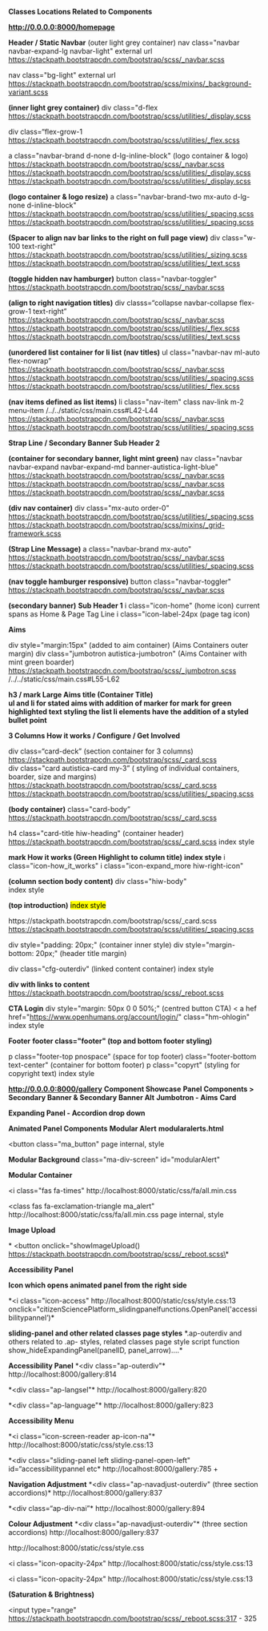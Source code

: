 **Classes Locations Related to Components**

**http://0.0.0.0:8000/homepage**

**Header / Static Navbar**
(outer light grey container)
nav class="navbar navbar-expand-lg navbar-light" 
external url  https://stackpath.bootstrapcdn.com/bootstrap/scss/_navbar.scss

nav class="bg-light" 
external url https://stackpath.bootstrapcdn.com/bootstrap/scss/mixins/_background-variant.scss

**(inner light grey container)**
div class="d-flex 
https://stackpath.bootstrapcdn.com/bootstrap/scss/utilities/_display.scss

div class=“flex-grow-1 
https://stackpath.bootstrapcdn.com/bootstrap/scss/utilities/_flex.scss

a class="navbar-brand d-none d-lg-inline-block" (logo container & logo)
https://stackpath.bootstrapcdn.com/bootstrap/scss/_navbar.scss
https://stackpath.bootstrapcdn.com/bootstrap/scss/utilities/_display.scss
https://stackpath.bootstrapcdn.com/bootstrap/scss/utilities/_display.scss

**(logo container & logo resize)**
a class="navbar-brand-two mx-auto d-lg-none d-inline-block" 
https://stackpath.bootstrapcdn.com/bootstrap/scss/utilities/_spacing.scss
https://stackpath.bootstrapcdn.com/bootstrap/scss/utilities/_spacing.scss

**(Spacer to align nav bar links to the right on full page view)**
div class="w-100 text-right" 
https://stackpath.bootstrapcdn.com/bootstrap/scss/utilities/_sizing.scss
https://stackpath.bootstrapcdn.com/bootstrap/scss/utilities/_text.scss

**(toggle hidden nav hamburger)**
button class="navbar-toggler" 
https://stackpath.bootstrapcdn.com/bootstrap/scss/_navbar.scss

**(align to right navigation titles)**
div classs=“collapse navbar-collapse flex-grow-1 text-right” 
https://stackpath.bootstrapcdn.com/bootstrap/scss/_navbar.scss
https://stackpath.bootstrapcdn.com/bootstrap/scss/utilities/_flex.scss
https://stackpath.bootstrapcdn.com/bootstrap/scss/utilities/_text.scss

**(unordered list container for li list (nav titles)** 
ul class="navbar-nav ml-auto flex-nowrap” 
https://stackpath.bootstrapcdn.com/bootstrap/scss/_navbar.scss
https://stackpath.bootstrapcdn.com/bootstrap/scss/utilities/_spacing.scss
https://stackpath.bootstrapcdn.com/bootstrap/scss/utilities/_flex.scss

**(nav items defined as list items)**
li class="nav-item" 
class nav-link m-2 menu-item 
/../../static/css/main.css#L42-L44
https://stackpath.bootstrapcdn.com/bootstrap/scss/_navbar.scss
https://stackpath.bootstrapcdn.com/bootstrap/scss/utilities/_spacing.scss


**Strap Line / Secondary Banner Sub Header 2** 

**(container for secondary banner, light mint green)**
nav class="navbar navbar-expand navbar-expand-md banner-autistica-light-blue" 
https://stackpath.bootstrapcdn.com/bootstrap/scss/_navbar.scss
https://stackpath.bootstrapcdn.com/bootstrap/scss/_navbar.scss
https://stackpath.bootstrapcdn.com/bootstrap/scss/_navbar.scss


**(div nav container)**
div class="mx-auto order-0" 
https://stackpath.bootstrapcdn.com/bootstrap/scss/utilities/_spacing.scss
https://stackpath.bootstrapcdn.com/bootstrap/scss/mixins/_grid-framework.scss

**(Strap Line Message)**
a class="navbar-brand mx-auto" 
https://stackpath.bootstrapcdn.com/bootstrap/scss/_navbar.scss
https://stackpath.bootstrapcdn.com/bootstrap/scss/utilities/_spacing.scss

**(nav toggle hamburger responsive)**
button class="navbar-toggler" 
https://stackpath.bootstrapcdn.com/bootstrap/scss/_navbar.scss  

**(secondary banner)**
**Sub Header 1** 
i class="icon-home" (home icon)
current spans as Home & Page Tag Line
i class="icon-label-24px (page tag icon)

**Aims** 

div style="margin:15px" (added to aim container) (Aims Containers outer margin)
div class="jumbotron autistica-jumbotron" (Aims Container with mint green boarder)
https://stackpath.bootstrapcdn.com/bootstrap/scss/_jumbotron.scss
/../../static/css/main.css#L55-L62

**h3 / mark Large Aims title (Container Title)**  
**ul and li for stated aims with addition of marker for mark for green highlighted text styling the list li elements have the addition of a styled bullet point**

**3 Columns How it works / Configure / Get Involved**

div class=“card-deck” (section container for 3 columns)
https://stackpath.bootstrapcdn.com/bootstrap/scss/_card.scss
<br>
div class="card autistica-card my-3”  ( styling of individual containers, boarder, size and margins)
https://stackpath.bootstrapcdn.com/bootstrap/scss/_card.scss
https://stackpath.bootstrapcdn.com/bootstrap/scss/utilities/_spacing.scss


**(body container)**
class="card-body” 
https://stackpath.bootstrapcdn.com/bootstrap/scss/_card.scss

h4 class="card-title hiw-heading" (container header)
https://stackpath.bootstrapcdn.com/bootstrap/scss/_card.scss
index style

**mark How it works</mark> (Green Highlight to column title)**
**index style**
i class="icon-how_it_works"
i class="icon-expand_more hiw-right-icon"

**(column section body content)**
div class="hiw-body"   
index style

**(top introduction)**
<mark> 
index style
<p class="card-text”> 

**(paragraph spacing between top introduction paragraph and list)**
**ul and li (styled bullet pointed listed green highlighted)**

**Columns 2 & 3** 
div class="card autistica-card my-3" (inner and outer container stying)
https://stackpath.bootstrapcdn.com/bootstrap/scss/_card.scss
https://stackpath.bootstrapcdn.com/bootstrap/scss/utilities/_spacing.scss

div style="padding: 20px;" (container inner style)
div style="margin-bottom: 20px;" (header title margin)

div class="cfg-outerdiv" (linked content container)
index style

**div with links to content**
<a hrefs style> 
https://stackpath.bootstrapcdn.com/bootstrap/scss/_reboot.scss


**CTA Login** 
div style="margin: 50px 0 0 50%;" (centred button CTA)
< a hef href="https://www.openhumans.org/account/login/" class="hm-ohlogin"
index style

**Footer** 
**footer class="footer" (top and bottom footer styling)**

p class="footer-top pnospace" (space for top footer)
class="footer-bottom text-center" (container for bottom footer)
p class="copyrt" (styling for copyright text)
index style

**http://0.0.0.0:8000/gallery**
**Component Showcase**
**Panel Components > Secondary Banner & Secondary Banner Alt**
**Jumbotron - Aims**
**Card**
<div class="card-body"
https://stackpath.bootstrapcdn.com/bootstrap/scss/_card.scss

<h4 class="card-title hiw-heading"
https://stackpath.bootstrapcdn.com/bootstrap/scss/_card.scss
http://localhost:8000/gallery page internal, style 

<div class="hiw-body"
http://localhost:8000/gallery  page internal, style 


**Expanding Panel - Accordion drop down**
<div class="ap-navadjust-outerdiv"
page internal, style

<div class="ap-navadjust-expand"
page internal, style

**Animated Panel Components** 
**Modular Alert**
**modularalerts.html**

<button class="ma_button"
page internal, style

**Modular Background**
class="ma-div-screen"
id="modularAlert"

**Modular Container**
<div class="ma-divts"
page internal, style

<i class="fas fa-times" 
http://localhost:8000/static/css/fa/all.min.css

<class fas fa-exclamation-triangle ma_alert"
http://localhost:8000/static/css/fa/all.min.css
page internal, style

<div class="ma_timeout"
page internal, style

<div class="ma_to_text"
page internal, style

**Image Upload**
<div class ui-master-div 
page internal, style

\*
<button onclick="showImageUpload()
https://stackpath.bootstrapcdn.com/bootstrap/scss/_reboot.scss\*


**Accessibility Panel** 

**Icon which opens animated panel from the right side** 

\*<i class="icon-access"
http://localhost:8000/static/css/style.css:13
onclick="citizenSciencePlatform_slidingpanelfunctions.OpenPanel('accessibilitypannel’)\*


**sliding-panel and other related classes page styles**
\*.ap-outerdiv and others related to .ap- styles, related classes page style
script function show_hideExpandingPanel(panelID, panel_arrow)….\* 


**Accessibility Panel**
\*<div class="ap-outerdiv"\*
http://localhost:8000/gallery:814

\*<div class="ap-langsel"\*
http://localhost:8000/gallery:820

\*<div class="ap-language"\*
http://localhost:8000/gallery:823


**Accessibility Menu**

\*<i class="icon-screen-reader ap-icon-na"\*
http://localhost:8000/static/css/style.css:13

\*<div class="sliding-panel left sliding-panel-open-left" id=“accessibilitypannel etc\*
http://localhost:8000/gallery:785 + 

**Navigation Adjustment**
\*<div class="ap-navadjust-outerdiv" (three section accordions)\*
http://localhost:8000/gallery:837

\*<div class=“ap-div-nai”\*
http://localhost:8000/gallery:894


**Colour Adjustment** 
\*<div class="ap-navadjust-outerdiv"\* (three section accordions)
http://localhost:8000/gallery:837

<i class="ap-arrow-right icon-expand_more" id="arrow_expandingpanel_ca" onclick="show_hideExpandingPanel('coladjust', 'arrow_expandingpanel_ca')"></i>
http://localhost:8000/static/css/style.css

<div class="ap-navadjust-expand" id="coladjust"
http://localhost:8000/gallery:850

<div class="ap-div-cc"
http://localhost:8000/gallery:932

<div class="ap-icon-col"
http://localhost:8000/gallery:936

<i class="icon-opacity-24px"
http://localhost:8000/static/css/style.css:13

<div class="ap-cc-text"
http://localhost:8000/gallery:940

<div class="ap-div-col"
http://localhost:8000/gallery:943

<div class="ap-box-cc"
http://localhost:8000/gallery:948

<div class="ap-icon-col-big"
http://localhost:8000/gallery:955

<i class="icon-opacity-24px"
http://localhost:8000/static/css/style.css:13

<div class="ap-box-cc-text"
http://localhost:8000/gallery:959

<div class="ap-div-sc"
http://localhost:8000/gallery:972

<div class="ap-sc-circle"
http://localhost:8000/gallery:963

<div class="ap-sc-text"
http://localhost:8000/gallery:975

<div class="ap-div-tabs"
http://localhost:8000/gallery:978

<div class="ap-tab-bground"
http://localhost:8000/gallery:983

<div class="ap-tab-other"
http://localhost:8000/gallery:990

**(Saturation & Brightness)**
<div class="ap-hslcolorpicker"
http://localhost:8000/gallery:1005

<input type="range" 
https://stackpath.bootstrapcdn.com/bootstrap/scss/_reboot.scss:317 - 325

<script var hslSlider, var saturationSlider, var brightnessSlider
<i class=“icon-reset-colour ap-icon-rc
http://localhost:8000/gallery:1039

<div class="ap-bpcpp"
http://localhost:8000/gallery:1043

<div ap-col-circles
http://localhost:8000/gallery:1047

**(Container for three Contrast containers)**
<div class="ap-div-contrast"
http://localhost:8000/gallery:1085

<div class="ap-contrast-box"
http://localhost:8000/gallery:1089

<div class="ap-icon-contrast
http://localhost:8000/gallery:1097

<div class="ap-bottom-slider"
http://localhost:8000/gallery:1101

<div class="ap-bottom-slider-left"
http://localhost:8000/gallery:1115

<i class="icon-add_circle-24px
http://localhost:8000/static/css/style.css:13

**(- & + Contrast Slider)**
script var Slider

**(Content Adjustment)** 
**accessibilitypanel.html** 
with PanelID="accessibilitypannel" Direction="left"

<div class="ap-navadjust-outerdiv"
http://localhost:8000/gallery:837

<div class="ap-fs-box"
http://localhost:8000/gallery:1283

<i class="icon-font-sizing"
http://localhost:8000/static/css/style.css:13

<div class="ap-flw-outerdiv"
http://localhost:8000/gallery:1295

<div class="ap-fs-button"
http://localhost:8000/gallery:1300

<div class="ap-lws-button"
http://localhost:8000/gallery:1311

<div class="ap-icon-lum"
http://localhost:8000/gallery:1320

<i class="icon-luminance"
http://localhost:8000/static/css/style.css:13


**(3 High Contrasts 1&2 / Low Luminance Text)**
<div class ap-lum-outerdiv
http://localhost:8000/gallery:1323

<div class="ap-hcl"
http://localhost:8000/gallery:1328

<div class="ap-hc3-desc"
http://localhost:8000/gallery:1345

<div class="ap-hcl-title"
http://localhost:8000/gallery:1354

<i class="ap-arrow-right icon-expand_more"
http://localhost:8000/static/css/style.css:13

<div class="ap-navadjust-expand"
http://localhost:8000/gallery:850

<div class="ap-hcl"
http://localhost:8000/gallery:1328

<div class="ap-hc4-desc"
http://localhost:8000/gallery:1350

**(Low Luminance 2)**
<div class="ap-hcl-title"
http://localhost:8000/gallery:1354

**(Magnifier)**
<div class="ap-mag-box"
http://localhost:8000/gallery:1363

**(Close Function)**
<i class="icon-close sp-icon-close"
onclick="citizenSciencePlatform_slidingpanelfunctions.ClosePanel('accessibilitypannel')"
http://localhost:8000/static/css/style.css:13
http://localhost:8000/gallery:808

**Navigation Components**
Header as inserted home page 
Navigation as inserted home page 
Footer Top & Bottom as inserted home page 
Newsletter Cards as inserted home page and newsletterCards.html

**User Journey Stepped Control**
load userJourney
<form id="stepper” method="POST"
<link rel="stylesheet" href="https://stackpath.bootstrapcdn.com/bootstrap/4.4.1/css/bootstrap.min.css" integrity="sha384-Vkoo8x4CGsO3+Hhxv8T/Q5PaXtkKtu6ug5TOeNV6gBiFeWPGFN9MuhOf23Q9Ifjh"

<div class="step"
http://localhost:8000/gallery:1824

**(Next Button)**
<button type="submit" form="stepper" value="Submit"Next</button
https://stackpath.bootstrapcdn.com/bootstrap/4.4.1/css/bootstrap.min.css


**Newsletter Signup** 
**(Newsletter Subscribe)**
**newsletterSignup.html**
<div class="card-body"
<link rel="stylesheet" href="https://stackpath.bootstrapcdn.com/bootstrap/4.4.1/css/bootstrap.min.css" integrity="sha384-Vkoo8x4CGsO3+Hhxv8T/Q5PaXtkKtu6ug5TOeNV6gBiFeWPGFN9MuhOf23Q9Ifjh" crossorigin="anonymous">

<h4 class="card-title
<link rel="stylesheet" href="https://stackpath.bootstrapcdn.com/bootstrap/4.4.1/css/bootstrap.min.css" integrity="sha384-Vkoo8x4CGsO3+Hhxv8T/Q5PaXtkKtu6ug5TOeNV6gBiFeWPGFN9MuhOf23Q9Ifjh" crossorigin="anonymous">

<h6 class="card-subtitle mb-2 text-muted"
https://stackpath.bootstrapcdn.com/bootstrap/4.4.1/css/bootstrap.min.css

form 
https://stackpath.bootstrapcdn.com/bootstrap/4.4.1/css/bootstrap.min.css

<div class="col-auto"
https://stackpath.bootstrapcdn.com/bootstrap/4.4.1/css/bootstrap.min.css
https://stackpath.bootstrapcdn.com/bootstrap/4.4.1/css/bootstrap.min.css


**Name Input** 
label class="sr-only" for="inlineFormInput"
https://stackpath.bootstrapcdn.com/bootstrap/4.4.1/css/bootstrap.min.css

<input type="text" class="form-control mb-2" id="inlineFormInput" placeholder="John Doe">
https://stackpath.bootstrapcdn.com/bootstrap/4.4.1/css/bootstrap.min.css


<div class="col-auto"
https://stackpath.bootstrapcdn.com/bootstrap/4.4.1/css/bootstrap.min.css
<button type="submit" class="btn btn-primary mb-2">Subscribe</button>
https://stackpath.bootstrapcdn.com/bootstrap/4.4.1/css/bootstrap.min.css

<div class="card-footer text-success"
http://localhost:8000/gallery:1946


**Language Selector**
<div class="dropdown"
https://stackpath.bootstrapcdn.com/bootstrap/4.4.1/css/bootstrap.min.css

<a class=btn btn-autisica dropdown-toggle
https://stackpath.bootstrapcdn.com/bootstrap/4.4.1/css/bootstrap.min.css
http://localhost:8000/gallery:1997
https://stackpath.bootstrapcdn.com/bootstrap/4.4.1/css/bootstrap.min.css

<div class="dropdown-menu"
https://stackpath.bootstrapcdn.com/bootstrap/4.4.1/css/bootstrap.min.css

<a class="dropdown-item"
https://stackpath.bootstrapcdn.com/bootstrap/4.4.1/css/bootstrap.min.css

**Defined Profile**
**(outer container)**
<div class="dp-outerdiv"
http://localhost:8000/gallery:2058

**(inner container)**
<div class="dp-questions"
http://localhost:8000/gallery:2064

<div class="dp-question-text"
http://localhost:8000/gallery:2070

**Label title, duplicated three times for profile questions**
class="dp-yesnotext"
http://localhost:8000/gallery:2082

**Input** 
https://stackpath.bootstrapcdn.com/bootstrap/4.4.1/css/bootstrap.min.css

**Submit Button**
<div class="dp-submit"
http://localhost:8000/gallery:2073


**User Experience Form** 
**Where (location)**
<div class="uef-top-box"
http://localhost:8000/gallery:2247

Fixes
td.uef-top-text {
    border: none;
}

uef-td-input {
    padding-right: 0px;
}

td, th {
    border: none;
}
http://localhost:8000/gallery:2750

.uef-outer-div {
    border-radius: 0px 0px 10px 10px;
    border-width: 2px;
    border-style: solid;
    border-color: var(--autistica-mint-green);
    padding-bottom: 0px;
}
http://localhost:8000/gallery:2257

.uef-td-ip {
    width: 100%;
    border: none;
    border-radius: 0px 0px 5px 0px;
}
http://localhost:8000/gallery:2295

uef-td-txarea {
    width: 100%;
    height: 100%;
    resize: none;
    border: none;
    border-radius: 0px 0px 5px 0px;
}
http://localhost:8000/gallery:2241

<div class="uef-top-box"
http://localhost:8000/gallery:2247

<td class="uef-top-text"
http://localhost:8000/gallery:2252

<span class="uef-span-buttons"
http://localhost:8000/gallery:2300
<span class="uef-buttontemp"><u>Templates</u></span>
http://localhost:8000/gallery:2189

<span class="uef-buttontemp"><i class="fas fa-save"></i><u>Save</u></span>
http://localhost:8000/gallery:2189

<i class="fas fa-save"
http://localhost:8000/static/css/fa/all.min.css:5

<i class="uef-buttontemp"
http://localhost:8000/gallery:2189

<i class="fas fa-trash"
http://localhost:8000/static/css/fa/all.min.css:5

<div class="uef-outer-div"
<table class="uef-table"

tbody
tr class="uef-tr1-nb"
http://localhost:8000/gallery:2276

**(what)**
td class="uef-td-wh uef-td-what"
http://localhost:8000/gallery:2284

**(input)**
td class="uef-td-input"
http://localhost:8000/gallery:2236

<textarea class="uef-td-txarea" placeholder="Your experience can be entered here..."></textarea>
http://localhost:8000/gallery:2239


**Different**
<div class="uef-top-box"
http://localhost:8000/gallery:2247

td class="uef-top-text"
http://localhost:8000/gallery:2252

<div class="uef-outer-div"
http://localhost:8000/gallery:2257

table class="uef-table"
http://localhost:8000/gallery:2265

tr class="uef-tr1-nb">
http://localhost:8000/gallery:2276

td class="uef-td-wh uef-td-what">
http://localhost:8000/gallery:2284

td class="uef-td-input">
http://localhost:8000/gallery:2236                
           

**Sharing Setting Part of Experience Page**
<form class="sgs-form"
http://localhost:8000/gallery:2458

<h3 class="sgs-h3"
http://localhost:8000/gallery:2493

<div class=sgs-div-inner
http://localhost:8000/gallery:2497

**Checkbox - Can be used for research**
<input type="checkbox" class="sgs-checkb">
https://stackpath.bootstrapcdn.com/bootstrap/scss/_reboot.scss:374
http://localhost:8000/gallery:2497:2508

**Experience ID** 
<span class="sgs-sp-userdata">Experience ID: 0118092019</span>
http://localhost:8000/gallery:2466

**Is Viewable by Others**
<div class="sgs-div-inner"
http://localhost:8000/gallery:2497

<span class="sgs-sp-text">Is viewable by others</span>
http://localhost:8000/gallery:2461

input type="checkbox" class="sgs-checkb">
https://stackpath.bootstrapcdn.com/bootstrap/scss/_reboot.scss:374
http://localhost:8000/gallery:2497:2508

**Date**
<span class="sgs-sp-userdata">Date: 10-12-2020 16:12</span>
http://localhost:8000/gallery:2497:2466

**Submit Button** 
<div class="sgs-div-inner">
http://localhost:8000/gallery:2497:2504
 
**(Audio Sound Added to Button Submit ref soundjay.com)**
<audio id="submitSound" src="http://www.soundjay.com/button/beep-07.wav"></audio>
<span class="sgs-submit-button" onclick="submitButton(this.form)">Submit</span>
http://localhost:8000/gallery:2476

**View Experiences as Button**  

<span class="sgs-views-button" onclick="views()">Views</span>
http://localhost:8000/gallery:2484
          

**Experience Viewer Control** 
<div class="evc-cbid">
http://localhost:8000/gallery:2569

<span class="evc-cb"><input type="checkbox"></span>
http://localhost:8000/gallery:2573

<span class="evc-id">ID: 32097868 - Sept 18, 2019, 10:31 a.m.</span>
http://localhost:8000/gallery:2554

<p class="evc-question">Event</p>
http://localhost:8000/gallery:2560

<p class="evc-text">The air conditioning in the room where I was having a meeting was really loud and I found it really hard to concentrate.</p>
http://localhost:8000/gallery:2564
   

**Community Approval Mechanism**
**communityapprovalmechanism.html**

Fix 
.cam-views {
    font-size: 60px; (alter from 60px to larger 48px)
}
within styles for components (alter icon size to standard size 32px)

.cam-ico {
    font-size: 32px;
    color: grey;
}

within styles for components (altered blue mouse over to mint green)

    .cam-ico:hover, .cam-ico-space:hover {
        color: #008279;
    }

<div class="cam-odiv">
http://localhost:8000/gallery:2653

<i class="icon-views cam-views"></i>
http://localhost:8000/static/css/style.css:13

<div class="cam-cam">
http://localhost:8000/gallery:2648

**Component Title**
<span class="cam-cam-text">Community: Approval Mechanism</span>

**Descriptive Title**
<span class="cam-other-text">List view of submitted events for approval</span>

<div class="cam-boticons">
http://localhost:8000/gallery:2660

**Icon & Color Application**
<i class="icon-folder-whole cam-ico"></i><span>&nbsp; Templates</span>
http://localhost:8000/static/css/style.css:13
http://localhost:8000/gallery:2663

**Icon & Color Application**
<i class="icon-edit cam-ico-space"></i><span>&nbsp; Edit</span>
http://localhost:8000/static/css/style.css:13
http://localhost:8000/gallery:2689

**Icon & Color Application**
<i class="icon-delete cam-ico-space"></i><span>&nbsp; Delete</span>
http://localhost:8000/static/css/style.css:13
http://localhost:8000/gallery:2693

**Icon & Color Application**
<i class="icon-help cam-ico-space"></i><span>&nbsp; Help</span>
http://localhost:8000/static/css/style.css:13
http://localhost:8000/gallery:2667

**Moderation Container**        
<div class="cam-mod">
http://localhost:8000/gallery:2684

**Icon Tick / Approved**
<i class="icon-check cam-tick"></i>
http://localhost:8000/static/css/style.css:13
http://localhost:8000/gallery:2689

**Icon Tick / Approved**
<i class="icon-close cam-cross"></i>
http://localhost:8000/static/css/style.css:13
http://localhost:8000/gallery:2693

**Moderation Box (Approved / Blocked Titles)**      
<span class="cam-app-bl"> 1 Approved / 2 Blocked</span>
http://localhost:8000/gallery:2693

**Search Input**
<input placeholder="Search" class="cam-input">
http://localhost:8000/gallery:2705  
https://stackpath.bootstrapcdn.com/bootstrap/scss/_reboot.scss:325/317


Fix 
(make header titles green)

.cam-cam-text {
    color: var(--autistica-mint-green);
    font-size: 22px;
    margin-bottom: 10px;
}

**Moderation of New Experiences 
moderationofnewexperiences.html**

Fix: Table Header Color (From navy blue to mint green)

thead {
color: white;
background-color: var(--autistica-mint-green);
}
http://localhost:8000/gallery:2916

Replace orange submit button with green 
http://localhost:8000/gallery:2936

mone-butsub {
    background-color: orange;
    color: white;
    border-radius: 5px;
    border-color: orange;
}

.mone-butsub {
    background-color: #008279;
    color: white;
    border-radius: 5px;
    border-color: #008279;
}

table
thead
http://localhost:8000/gallery:2916
https://stackpath.bootstrapcdn.com/bootstrap/scss/_reboot.scss:266

**Checkbox**
td class="mone-cb">
http://localhost:8000/gallery:2943

**Checkbox Input**
input type="checkbox"></td>
https://stackpath.bootstrapcdn.com/bootstrap/scss/_reboot.scss:374


**Inputs**
**Moderation** 
<div class="mone-mod">
http://localhost:8000/gallery:2931/2771

**Tick & Check box**
<span class="fas fa-check mone-tick">
http://localhost:8000/gallery:2923

input type="radio" name="32097868">
https://stackpath.bootstrapcdn.com/bootstrap/scss/_reboot.scss:374

**Respond Link**
<span class="mone-resp"><a href="#">Respond</a></span>
http://localhost:8000/gallery:2947

**Respond Link**
<span class="mone-bs">
http://localhost:8000/gallery:2953

<button type="button" class="mone-butsub">Submit</button>            
https://stackpath.bootstrapcdn.com/bootstrap/scss/_reboot.scss:358
http://localhost:8000/gallery:2937


**Moderation No / Respond** 

<div class="mone-mod">
http://localhost:8000/gallery:2931

<span class="fas fa-times mone-cross"><input type="radio" name="32097868">
http://localhost:8000/static/css/fa/all.min.css:5
http://localhost:8000/gallery:2927

<span class="mone-resp mone-respbb"> <a href="#">Respond</a>
http://localhost:8000/gallery:2947
http://localhost:8000/gallery:2950

<span class="mone-nbs">&nbsp;</span>
http://localhost:8000/gallery:2642


**User ID 2 as above*
<div class="mone-mod">
http://localhost:8000/gallery:2931


**Documentation Viewer**
**Documentation viewer Styles within page**
**documentationviewer.html**
**Fix Alter Table Header Column from navy to mint green** 

thead {
    color: white;
    background-color: #008279;
}

<thead Column Headers
<thclass="mone-cb">
<ths>(Content)


**Pictorial Experience Editor** 
**pictorialexperienceeditor.html Styles within page**

Fix Header Top Replace Blue with Mint Green
element.style {
    background-color: #008279;
    padding-top: 30px;
    cursor: pointer;
    transform: translate3d(274px, 304px, 0px);
}

**Header / Home  Styles within page**

<span class="peed-div-home icon-button">
<i class="icon-home peed-icon-home icon-button">


**Enter your experience Input Tab**
table style=“width: 100%”
http://localhost:8000/gallery:2919

<span class="peed-div-home icon-button"
http://localhost:8000/gallery:3037
http://localhost:8000/static/css/style.css:13

<i class="icon-home peed-icon-home icon-button"
http://localhost:8000/gallery:3043
http://localhost:8000/static/css/style.css:13

<span class="peed-clear icon-button"
http://localhost:8000/gallery:3054
http://localhost:8000/static/css/style.css:13

<div class="peed-span-ta"
http://localhost:8000/gallery:3064

<span class="peed-span-clear"
http://localhost:8000/gallery:3075

**Clear Red Icon**
<i class="icon-clear peed-icon-clear icon-button"
http://localhost:8000/gallery:3059

**Play** 
<span class="peed-play icon-button"
http://localhost:8000/gallery:3101
http://localhost:8000/static/css/style.css:13

<span class="peed-play-ispan"
http://localhost:8000/gallery:3113

<i class="icon-play_arrow peed-play-icon icon-button"
http://localhost:8000/static/css/style.css:13
http://localhost:8000/gallery:3109

**Share** 
<span class="peed-play"
http://localhost:8000/gallery:3101

<span class="peed-play-ispan"
http://localhost:8000/gallery:3113

<i class="icon-share peed-play-icon icon-button"
http://localhost:8000/static/css/style.css:13
http://localhost:8000/gallery:3109


**Home Section Titles** 
tr
td
<div class="peed-text-home"
http://localhost:8000/gallery:3047

**Enter your experiences / Clear** 
<div class="peed-exp-div"
<span class="peed-exp-text"
http://localhost:8000/gallery:3088

<span class="peed-clear-text"
http://localhost:8000/gallery:3094

**Play** 
<div class="peed-play-text"
http://localhost:8000/gallery:3117

**Share** 
<div class="peed-play-text"
http://localhost:8000/gallery:3117

**Center Content** 
class="peed1-outerdiv"
http://localhost:8000/gallery:3172
<table>

**4 Columns** 
tr
<span class="peed1-span-item card-button"
http://localhost:8000/gallery:3178

<span class="peed1-span-itext"
http://localhost:8000/gallery:3195

<span class="peed1-span-iicon"
http://localhost:8000/gallery:3202

<i class="icon-Autistic-Person peed1-icon" id="iicon-Autistic-Person"
http://localhost:8000/static/css/style.css:13
http://localhost:8000/gallery:3206
http://localhost:8000/static/css/style.css:13

**Same structure for the five lines of four boxes**
**Bottom Card Settings** 
**Container** 
dic class="peed2-outerdiv"
http://localhost:8000/gallery:3123

<span class="peed2-div-item
http://localhost:8000/gallery:3132

<span class="peed2-span-icon card-button"
http://localhost:8000/gallery:3139

**About Me Icon**
<i class="icon-profile peed2-icon”
http://localhost:8000/gallery:3153

**About Me Title**
<div class="peed2-span-text"
http://localhost:8000/gallery:3157

**Fixes** 

1. Enter your experiences alter text colour to Mint Green 

.peed-exp-text {
    color: #008279;
    font-size: 20px;
    margin-top: 20px;
}

**alter border on input enter experience box to mint green** 
gallery:3064
.peed-span-ta {
    border-style: solid;
    border-radius: 7px;
    border-color: #008279; X
    margin-top: 12px;
    display: inline-block;
    position: relative;
    height: 44px;
    width: 100%;
}

gallery:3178

.peed1-span-item {
    display: flex;
    flex-direction: column;
    border-style: solid;
    border-radius: 10px;
    width   : 100px;
    height: 70px;
    border-color: #008279;
    margin: 0 10px 10px 0;
    border-width: 2px;
}

altered boarder on bottom menu to mint green 

gallery:3139
.peed2-span-icon {
    border-style: solid;
    border-radius: 12px;
    border-color: #008279;
    padding: 7px 30px 7px 30px;
    display: inline-block;
}

altered colour of cards title to mint green 
gallery:3164
.peed2-span-cards {
    font-size: 27px;
    color: #008279;
    display: inline-block;
    line-height: 55px;
    margin: 0px 15px 0px 20px;
}

altered size of icons to standard 32px
gallery:3153

.peed2-icon {
    font-size: 32px;
}
